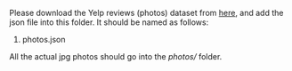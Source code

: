 Please download the Yelp reviews (photos) dataset from [here](https://www.yelp.com/dataset), and add the json file into this folder. It should be named as follows:
1. photos.json

All the actual jpg photos should go into the *photos/* folder.